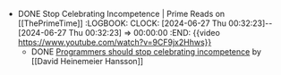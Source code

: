 - DONE Stop Celebrating Incompetence | Prime Reads on [[ThePrimeTime]]
  :LOGBOOK:
  CLOCK: [2024-06-27 Thu 00:32:23]--[2024-06-27 Thu 00:32:23] =>  00:00:00
  :END:
  {{video https://www.youtube.com/watch?v=9CF9jx2Hhws}}
	- DONE [Programmers should stop celebrating incompetence](https://world.hey.com/dhh/programmers-should-stop-celebrating-incompetence-de1a4725) by [[David Heinemeier Hansson]]